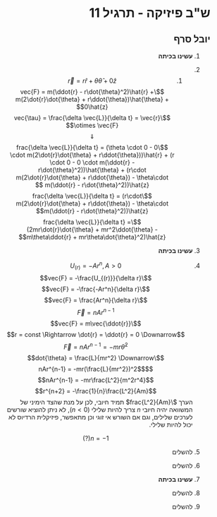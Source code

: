<style>
    html {
        direction: rtl;
    }
    eqn, table, .katex {
        direction: ltr;
    }
</style>
# ש"ב פיזיקה - תרגיל 11
## יובל סרף
1. **עשינו בכיתה**
2.
    1.
        $$\vec{r} = r\hat{r} + \theta\hat{\theta} + 0\hat{z}$$
        $$\vec{F} = m(\ddot{r} - r\dot{\theta}^2)\hat{r} + m(2\dot{r}\dot{\theta} + r\ddot{\theta})\hat{\theta} + 0\hat{z}$$
        $$\vec{\tau} = \frac{\delta \vec{L}}{\delta t} = \vec{r} \otimes \vec{F}$$
        $$\Downarrow$$
        $$\frac{\delta \vec{L}}{\delta t} =
        (\theta \cdot 0 - 0 \cdot m(2\dot{r}\dot{\theta} + r\ddot{\theta}))\hat{r} +
        (r \cdot 0 - 0 \cdot m(\ddot{r} - r\dot{\theta}^2))\hat{\theta} +
        (r\cdot m(2\dot{r}\dot{\theta} + r\ddot{\theta}) - \theta\cdot m(\ddot{r} - r\dot{\theta}^2))\hat{z}
        $$
        $$\frac{\delta \vec{L}}{\delta t} = (r\cdot m(2\dot{r}\dot{\theta} + r\ddot{\theta}) - \theta\cdot m(\ddot{r} - r\dot{\theta}^2))\hat{z}$$
        $$\frac{\delta \vec{L}}{\delta t} = (2mr\dot{r}\dot{\theta} + mr^2\ddot{\theta} - m\theta\ddot{r} + mr\theta\dot{\theta}^2)\hat{z}$$
3. **עשינו בכיתה**
4. 
    $$U_{(r)} = -Ar^n, A>0$$
    $$\vec{F} = -\frac{U_{(r)}}{\delta r}$$
    $$\vec{F} = -\frac{-Ar^n}{\delta r}$$
    $$\vec{F} = \frac{Ar^n}{\delta r}$$
    $$\vec{F} = nAr^{n-1}$$
    $$\vec{F} = m\vec{\ddot{r}}$$
    $$r = const \Rightarrow \dot{r} = \ddot{r} = 0 \Downarrow$$
    $$\vec{F} = nAr^{n-1} = -mr\dot{\theta}^2$$
    $$\dot{\theta} = \frac{L}{mr^2} \Downarrow$$
    $$nAr^{n-1} = -mr(\frac{L}{mr^2})^2$$
    $$nAr^{n-1} = -mr\frac{L^2}{m^2r^4}$$
    $$r^{n+2} = -\frac{1}{n}\frac{L^2}{Am}$$
    הערך $\frac{L^2}{Am}$ תמיד חיובי, לכן על מנת שהצד הימיני של המשוואה יהיה חיובי $n$ צריך להיות שלילי ($n<0$), לא ניתן להוציא שורשים לערכים שלילים, וגם אם השורש אי זוגי וכן מתאפשר, פיזיקלית הרדיוס לא יכול להיות שלילי.  

    $$n=-1 (?)$$
5. להשלים
6. להשלים
7. **עשינו בכיתה**
8. להשלים
9. להשלים
